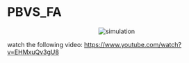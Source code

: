 # PBVS_FA


<p align="center">
  <img src="./simulation.gif" alt="simulation">
</p>

watch the following video:
https://www.youtube.com/watch?v=EHMxuQv3gU8
